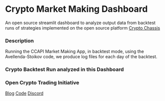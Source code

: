 # Crypto Market Making Dashboard

An open source streamlit dashboard to analyze output data from backtest runs
of strategies implemented on the open source platform [Crypto Chassis](https://github.com/crypto-chassis)

### Description

Running the CCAPI Market Making App, in backtest mode, using the Avellenda-Stoikov code,
we produce log files for each day of the backtest.
### Crypto Backtest Run analyzed in this Dashboard


### Open Crypto Trading Initiative
[Blog](https://medium.com/open-crypto-market-data-initiative)
[Code](https://github.com/crypto-chassis/ccapi)
[Discord](https://discord.gg/b5EKcp9s8T)
